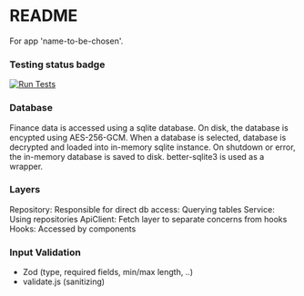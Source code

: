 # README

For app 'name-to-be-chosen'. 

### Testing status badge
[![Run Tests](https://github.com/koolm4nn/OwlEyes/actions/workflows/run_tests.yml/badge.svg?branch=main)](https://github.com/koolm4nn/OwlEyes/actions/workflows/run_tests.yml)

### Database
Finance data is accessed using a sqlite database. On disk, the database is encypted using AES-256-GCM. When a database is selected, database is decrypted and loaded into in-memory sqlite instance. On shutdown or error, the in-memory database is saved to disk. 
better-sqlite3 is used as a wrapper. 


### Layers
Repository: Responsible for direct db access: Querying tables
Service: Using repositories 
ApiClient: Fetch layer to separate concerns from hooks 
Hooks: Accessed by components


### Input Validation
- Zod (type, required fields, min/max length, ..)
- validate.js (sanitizing)